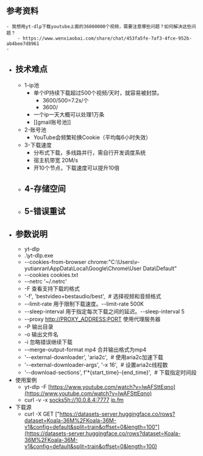 ## 参考资料
	- 我想用yt-dlp下载youtube上面的36000000个视频，需要注意哪些问题？如何解决这些问题？
		- https://www.wenxiaobai.com/share/chat/453fa5fe-7af3-4fce-952b-ab4bee7d8961
	-
- ## 技术难点
	- 1-ip池
		- 单个IP持续下载超过500个视频/天时，就容易被封禁。
			- 3600/500=7.2s/个
			- 3600/
		- 一个ip一天大概可以处理1万条
		- [[gmail账号池]]
	- 2-账号池
		- YouTube会频繁轮换Cookie（平均每6小时失效）
	- 3-下载速度
		- 分布式下载，多线路并行，需自行开发调度系统
		- 宿主机带宽 20M/s
		- 开10个节点，下载速度可以提升10倍
	- 4-存储空间
		-
	- 5-错误重试
		-
- ## 参数说明
	- yt-dlp
	- .\yt-dlp.exe
	- --cookies-from-browser chrome:"C:\Users\v-yutianran\AppData\Local\Google\Chrome\User Data\Default"
	- --cookies cookies.txt
	- --netrc '~/.netrc'
	- -F 查看支持下载的格式
	- '-f', 'bestvideo+bestaudio/best',  # 选择视频和音频格式
	- --limit-rate 用于限制下载速度。--limit-rate 500K
	- --sleep-interval 用于指定每次下载之间的延迟。--sleep-interval 5
	- --proxy [http://PROXY_ADDRESS:PORT](http://proxy_address:PORT/) 使用代理服务器
	- -P 输出目录
	- -o 输出文件名
	- -i 忽略错误继续下载
	- --merge-output-format mp4 合并输出格式为mp4
	- '--external-downloader', 'aria2c',  # 使用aria2c加速下载
	- '--external-downloader-args', '-x 16',  # 设置aria2c线程数
	- '--download-sections', f'*{start_time}-{end_time}',  # 下载指定时间段
- 使用案例
	- yt-dlp -F [https://www.youtube.com/watch?v=lwAFSttEqno](https://www.youtube.com/watch?v=lwAFSttEqno)
	- curl -v -x [socks5h://10.0.8.4:7777](socks5h://10.0.8.4:7777) [ip.fm](http://ip.fm/)
- 下载源
	- curl -X GET ["https://datasets-server.huggingface.co/rows?dataset=Koala-36M%2FKoala-36M-v1&config=default&split=train&offset=0&length=100"](https://datasets-server.huggingface.co/rows?dataset=Koala-36M%2FKoala-36M-v1&config=default&split=train&offset=0&length=100)